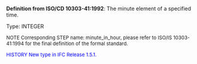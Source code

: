 **Definition from ISO/CD 10303-41:1992**: The minute element of a specified time.

Type: INTEGER

> <font size="-1">
  NOTE Corresponding STEP name: minute_in_hour, please refer to ISO/IS 10303-41:1994
  for the final definition of the formal standard.
</font>

> <font size="-1" color="#0000FF">
  HISTORY New type in IFC Release 1.5.1.
</font>